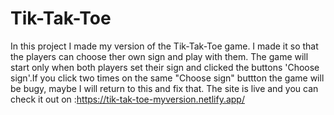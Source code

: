 # Tik-Tak-Toe

In this project I made my version of the Tik-Tak-Toe game.
I made it so that the players can choose ther own sign and play with them.
The game will start only when both players set their sign and clicked the buttons 'Choose sign'.If you click two times on the same "Choose sign" buttton the game will be bugy, maybe I will return to this and fix that.
The site is live and you can check it out on :https://tik-tak-toe-myversion.netlify.app/
